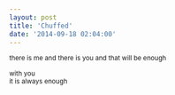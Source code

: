 ```yaml
---
layout: post
title: 'Chuffed'
date: '2014-09-18 02:04:00'
---
```


<small>
there is me  
and there is you  
and that will be enough  
  
with you  
it is always enough  
</small>
